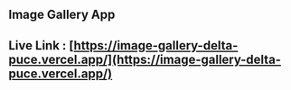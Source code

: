 
## Image Gallery App
 ## Live Link : [https://image-gallery-delta-puce.vercel.app/](https://image-gallery-delta-puce.vercel.app/) 

